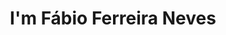 ---
title : "I'm Fábio Ferreira Neves"
# full screen navigation
first_name : "Zurich.Lisbon"
last_name : "Architect"
email : "info@ferreiraneves.ch"
#bg_image : "images/backgrounds/full-nav-bg_fabio.jpg"
# animated text loop
occupations:
- "Architect"
- "Portugal"
- "Switzerland"

# slider background image loop
slider_images:
- "images/slider/slider-1.jpg"
- "images/slider/slider-2.jpg"
- "images/slider/slider-3.jpg"
- "images/slider/slider-4.jpg"
- "images/slider/slider-5.jpg"
- "images/slider/slider-6.jpg"
- "images/slider/slider-7.jpg"
- "images/slider/slider-8.jpg"
- "images/slider/slider-9.jpg"

# button
button:
  enable : true
  label : "PORTFOLIO"
#  link : ""


# custom style
custom_class: "" 
custom_attributes: "" 
custom_css: ""

---